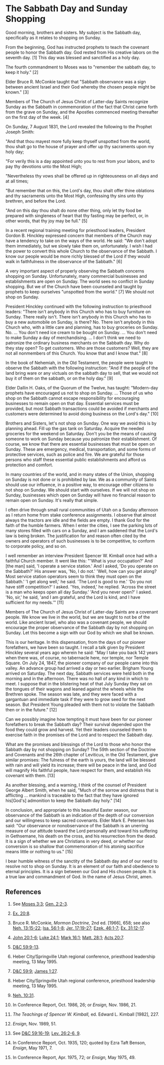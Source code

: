 # The Sabbath Day and Sunday Shopping

Good morning, brothers and sisters. My subject is the Sabbath day,
specifically as it relates to shopping on Sunday.

From the beginning, God has instructed prophets to teach the covenant people
to honor the Sabbath day. God rested from His creative labors on the seventh
day. [1]  This day was blessed and sanctified as a holy day.

The fourth commandment to Moses was to "remember the sabbath day, to keep it
holy." [2]

Elder Bruce R. McConkie taught that "Sabbath observance was a sign between
ancient Israel and their God whereby the chosen people might be known." [3]

Members of The Church of Jesus Christ of Latter-day Saints recognize Sunday as
the Sabbath in commemoration of the fact that Christ came forth from the grave
on Sunday, and the Apostles commenced meeting thereafter on the first day of
the week. [4]

On Sunday, 7 August 1831, the Lord revealed the following to the Prophet
Joseph Smith:

"And that thou mayest more fully keep thyself unspotted from the world, thou
shalt go to the house of prayer and offer up thy sacraments upon my holy day;

"For verily this is a day appointed unto you to rest from your labors, and to
pay thy devotions unto the Most High;

"Nevertheless thy vows shall be offered up in righteousness on all days and at
all times;

"But remember that on this, the Lord's day, thou shalt offer thine oblations
and thy sacraments unto the Most High, confessing thy sins unto thy brethren,
and before the Lord.

"And on this day thou shalt do none other thing, only let thy food be prepared
with singleness of heart that thy fasting may be perfect, or, in other words,
that thy joy may be full." [5]

In a recent regional training meeting for priesthood leaders, President Gordon
B. Hinckley expressed concern that members of the Church may have a tendency
to take on the ways of the world. He said: "We don't adopt them immediately,
but we slowly take them on, unfortunately. I wish I had the power to convert
this whole Church to the observance of the Sabbath. I know our people would be
more richly blessed of the Lord if they would walk in faithfulness in the
observance of the Sabbath." [6]

A very important aspect of properly observing the Sabbath concerns shopping on
Sunday. Unfortunately, many commercial businesses and establishments are open
on Sunday. The world sees no conflict in Sunday shopping. But we of the Church
have been counseled and taught by prophets to keep ourselves "unspotted from
the world." [7]  We should not shop on Sunday.

President Hinckley continued with the following instruction to priesthood
leaders: "There isn't anybody in this Church who has to buy furniture on
Sunday. There really isn't. There isn't anybody in this Church who has to buy
a new automobile on Sunday, is there? No. There isn't anybody in this Church
who, with a little care and planning, has to buy groceries on Sunday. No. ...
You don't need ice cream to be bought on Sunday. ... You don't need to make
Sunday a day of merchandising. ... I don't think we need to patronize the
ordinary business merchants on the Sabbath day. Why do they stay open? To get
customers. Who are those customers? Well, they are not all nonmembers of this
Church. You know that and I know that." [8]

In the book of Nehemiah, in the Old Testament, the people were taught to
observe the Sabbath with the following instruction: "And if the people of the
land bring ware or any victuals on the sabbath day to sell, that we would not
buy it of them on the sabbath, or on the holy day." [9]

Elder Dallin H. Oaks, of the Quorum of the Twelve, has taught: "Modern-day
prophets have encouraged us not to shop on Sunday. ... Those of us who shop on
the Sabbath cannot escape responsibility for encouraging businesses to remain
open on that day. Essential services must be provided, but most Sabbath
transactions could be avoided if merchants and customers were determined to
avoid doing business on the Lord's day." [10]

Brothers and Sisters, let's not shop on Sunday. One way we avoid this is by
planning ahead. Fill up the gas tank on Saturday. Acquire the needed groceries
for the weekend on Saturday. Don't you be the means of causing someone to work
on Sunday because you patronize their establishment. Of course, we know that
there are essential businesses that must be open on Sunday. These are
emergency, medical, transportation, and some forms of protective services,
such as police and fire. We are grateful for those persons who staff these
essential public establishments and afford us protection and comfort.

In many countries of the world, and in many states of the Union, shopping on
Sunday is not done or is prohibited by law. We as a community of Saints should
use our influence, in a positive way, to encourage other citizens to not shop
on Sunday. We should start with ourselves. If we will not shop on Sunday,
businesses which open on Sunday will have no financial reason to remain open
on Sunday. It's really that simple.

I often drive through small rural communities of Utah on a Sunday afternoon as
I return home from stake conference assignments. I observe that almost always
the tractors are idle and the fields are empty. I thank God for the faith of
the humble farmers. When I enter the cities, I see the parking lots of many
stores filled with cars on a Sunday, and I am saddened that the Lord's law is
being broken. The justification for and reason often cited by the owners and
operators of such businesses is to be competitive, to conform to corporate
policy, and so on.

I well remember an interview President Spencer W. Kimball once had with a
faithful Church member. It went like this: "'What is your occupation?' And
[the man] said, 'I operate a service station.' And I asked, 'Do you operate on
the Sabbath?' His answer was, 'No, I do not.' 'Well, how can you get along?
Most service station operators seem to think they must open on the Sabbath.'
'I get along well,' he said. 'The Lord is good to me.' 'Do you not have stiff
competition?' I asked. 'Yes, indeed,' he replied. 'Across the street is a man
who keeps open all day Sunday.' 'And you never open?' I asked. 'No, sir,' he
said, 'and I am grateful, and the Lord is kind, and I have sufficient for my
needs.'" [11]

Members of The Church of Jesus Christ of Latter-day Saints are a covenant
people. We know we live in the world, but we are taught to not be of the
world. Like ancient Israel, who also was a covenant people, we should
encourage the proper observance of the Sabbath day by not shopping on Sunday.
Let this become a sign with our God by which we shall be known.

This is our heritage. In this dispensation, from the days of our pioneer
forefathers, we have been so taught. I recall a talk given by President
Hinckley several years ago wherein he said: "May I take you back 142 years
when there was, of course, no tabernacle here, nor temple, nor Temple Square.
On July 24, 1847, the pioneer company of our people came into this valley. An
advance group had arrived a day or two earlier. Brigham Young arrived on
Saturday. The next day, Sabbath services were held both in the morning and in
the afternoon. There was no hall of any kind in which to meet. I suppose that
in the blistering heat of that July Sunday they sat on the tongues of their
wagons and leaned against the wheels while the Brethren spoke. The season was
late, and they were faced with a gargantuan and immediate task if they were to
grow seed for the next season. But President Young pleaded with them not to
violate the Sabbath then or in the future." [12]

Can we possibly imagine how tempting it must have been for our pioneer
forefathers to break the Sabbath day? Their survival depended upon the food
they could grow and harvest. Yet their leaders counseled them to exercise
faith in the promises of the Lord and to respect the Sabbath day.

What are the promises and blessings of the Lord to those who honor the Sabbath
day by not shopping on Sunday? The 59th section of the Doctrine and Covenants
and the 26th chapter of Leviticus, in the Old Testament, give similar
promises: The fulness of the earth is yours, the land will be blessed with
rain and will yield its increase; there will be peace in the land, and God
will magnify His faithful people, have respect for them, and establish His
covenant with them. [13]

As another blessing, and a warning, I think of the counsel of President George
Albert Smith, when he said, "Much of the sorrow and distress that is
afflicting ... mankind is traceable to the fact that they have ignored
his[God's] admonition to keep the Sabbath day holy." [14]

In conclusion, and appropriate to this beautiful Easter season, our observance
of the Sabbath is an indication of the depth of our conversion and our
willingness to keep sacred covenants. Elder Mark E. Petersen has said: "Our
observance or nonobservance of the Sabbath is an unerring measure of our
attitude toward the Lord personally and toward his suffering in Gethsemane,
his death on the cross, and his resurrection from the dead. It is a sign of
whether we are Christians in very deed, or whether our conversion is so
shallow that commemoration of his atoning sacrifice means little or nothing to
us." [15]

I bear humble witness of the sanctity of the Sabbath day and of our need to
resolve not to shop on Sunday. It is an element of our faith and obedience to
eternal principles. It is a sign between our God and His chosen people. It is
a true law and commandment of God. In the name of Jesus Christ, amen.

## References

  1.  See [Moses 3:3](https://www.lds.org/scriptures/pgp/moses/3.3?lang=eng#2); [Gen. 2:2-3](https://www.lds.org/scriptures/ot/gen/2.2-3?lang=eng#1).

  2.   [Ex. 20:8](https://www.lds.org/scriptures/ot/ex/20.8?lang=eng#7).

  3.  Bruce R. McConkie, _Mormon Doctrine,_ 2nd ed. [1966], 658; see also [Neh. 13:15-22](https://www.lds.org/scriptures/ot/neh/13.15-22?lang=eng#14); [Isa. 56:1-8](https://www.lds.org/scriptures/ot/isa/56.1-8?lang=eng#0); [Jer. 17:19-27](https://www.lds.org/scriptures/ot/jer/17.19-27?lang=eng#18); [Ezek. 46:1-7](https://www.lds.org/scriptures/ot/ezek/46.1-7?lang=eng#0); [Ex. 31:12-17](https://www.lds.org/scriptures/ot/ex/31.12-17?lang=eng#11).

  4.   [John 20:1-6](https://www.lds.org/scriptures/nt/john/20.1-6?lang=eng#0); [Luke 24:1](https://www.lds.org/scriptures/nt/luke/24.1?lang=eng#0); [Mark 16:1](https://www.lds.org/scriptures/nt/mark/16.1?lang=eng#0); [Matt. 28:1](https://www.lds.org/scriptures/nt/matt/28.1?lang=eng#0); [Acts 20:7](https://www.lds.org/scriptures/nt/acts/20.7?lang=eng#6).

  5.   [D&amp;C 59:9-13](https://www.lds.org/scriptures/dc-testament/dc/59.9-13?lang=eng#8).

  6.  Heber City/Springville Utah regional conference, priesthood leadership meeting, 13 May 1995.

  7.   [D&amp;C 59:9](https://www.lds.org/scriptures/dc-testament/dc/59.9?lang=eng#8); [James 1:27](https://www.lds.org/scriptures/nt/james/1.27?lang=eng#26).

  8.  Heber City/Springville Utah regional conference, priesthood leadership meeting, 13 May 1995.

  9.   [Neh. 10:31](https://www.lds.org/scriptures/ot/neh/10.31?lang=eng#30).

  10.  In Conference Report, Oct. 1986, 26; or _Ensign,_ Nov. 1986, 21.

  11.   _The Teachings of Spencer W. Kimball,_ ed. Edward L. Kimball [1982], 227.

  12.   _Ensign,_ Nov. 1989, 51.

  13.  See [D&amp;C 59:16-19](https://www.lds.org/scriptures/dc-testament/dc/59.16-19?lang=eng#15); [Lev. 26:2-6, 9](https://www.lds.org/scriptures/ot/lev/26.2-6%2C9?lang=eng#1).

  14.  In Conference Report, Oct. 1935, 120; quoted by Ezra Taft Benson, _Ensign,_ May 1971, 7.

  15.  In Conference Report, Apr. 1975, 72; or _Ensign,_ May 1975, 49.

